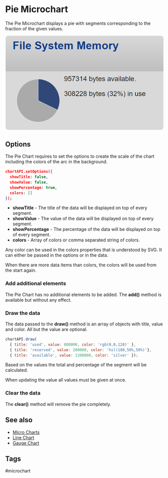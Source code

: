 # Pie Microchart

The Pie Microchart displays a pie with segments corresponding to the fraction of the given values.

![PieChart Screenshot](/microchart-pie.png)

## Options

The Pie Chart requires to set the options to create the scale of the chart
including the colors of the arc in the background.

```JSON
chartAPI.setOptions({
  showTitle: false,
  showValue: false,
  showPercentage: true,
  colors: []
});
```

* **showTitle** - The title of the data will be displayed on top of every segment. 
* **showValue** - The value of the data will be displayed on top of every segment. 
* **showPercentage** - The percentage of the data will be displayed on top of every segment. 
* **colors** - Array of colors or comma separated string of colors. 

Any color can be used in the colors properties that is understood by SVG. It can either be passed in the options or in the data.

When there are more data items than colors, the colors will be used from the start again.


### Add additional elements

The Pie Chart has no additional elements to be added. The **add()** method is available but without any effect.


### Draw the data

The data passed to the **draw()** method is an array of objects with title, value and color. All but the value are optional.

```Javascript
chartAPI.draw(
  { title: 'used', value: 800000, color: 'rgb(0,0,128)' },
  { title: 'reserved', value: 200000, color: 'hsl(180,50%,50%)'},
  { title: 'available', value: 1200000, color: 'silver' });
```

Based on the values the total and percentage of the segment will be calculated.

When updating the value all values must be given at once.


### Clear the data

The **clear()** method will remove the pie completely.


## See also

* [Micro Charts](/microcharts.md)
* [Line Chart](/microchart-line.md)
* [Gauge Chart](/microchart-gauge.md)


## Tags

#microchart

